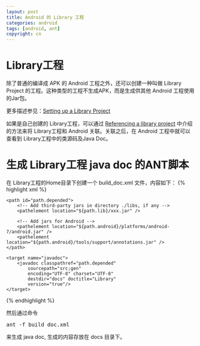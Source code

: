 ```yaml
---
layout: post
title: Android 的 Library 工程
categories: android
tags: [android, ant]
copyright: cn
---
```


# Library工程

除了普通的编译成 APK 的 Android 工程之外，还可以创建一种叫做 Library Project 的工程。这种类型的工程不生成APK，而是生成供其他 Android 工程使用的Jar包。

更多描述参见：[Setting up a Library Project](http://developer.android.com/tools/projects/projects-eclipse.html#SettingUpLibraryProject)

如果是自己创建的 Library工程，可以通过 [Referencing a library project](http://developer.android.com/tools/projects/projects-eclipse.html#ReferencingLibraryProject) 中介绍的方法来将 Library工程和 Android 关联。关联之后，在 Android  工程中就可以查看到 Library工程中的类源码及Java Doc。

# 生成 Library工程 java doc 的ANT脚本

在 Library工程的Home目录下创建一个 build_doc.xml 文件，内容如下：
{% highlight xml %}
<?xml version="1.0" encoding="UTF-8"?>
<project name="Test1" default="javadoc">
	<property name="path.lib" value="${basedir}/libs" />
	<property name="path.android" value="D:/Android/android-sdks" />

	<path id="path.depended">
		<!-- Add third-party jars in directory ./libs, if any -->
		<pathelement location="${path.lib}/xxx.jar" />

		<!-- Add jars for Android -->
		<pathelement location="${path.android}/platforms/android-7/android.jar" />
		<pathelement location="${path.android}/tools/support/annotations.jar" />
	</path>

	<target name="javadoc">
		<javadoc classpathref="path.depended" 
			sourcepath="src;gen" 
			encoding="UTF-8" charset="UTF-8" 
			destdir="docs" doctitle="Library"
			version="true"/>
	</target>

</project>
{% endhighlight %}

然后通过命令

<pre>
ant -f build_doc.xml
</pre>

来生成 java doc, 生成的内容存放在 docs 目录下。
